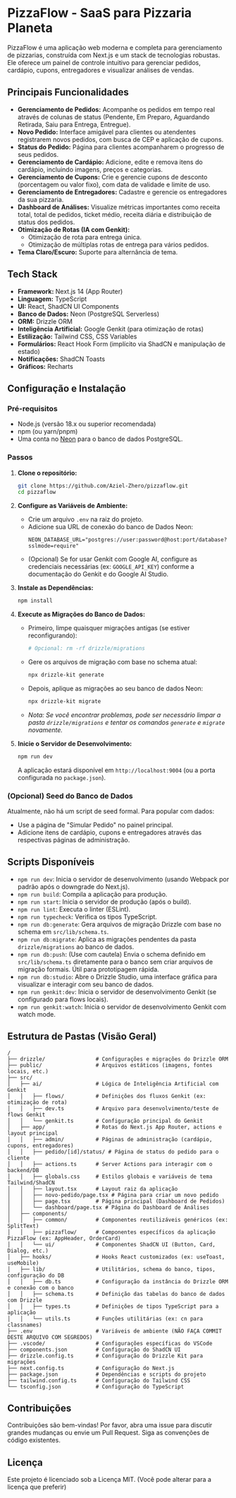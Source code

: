 
# PizzaFlow - SaaS para Pizzaria Planeta

PizzaFlow é uma aplicação web moderna e completa para gerenciamento de pizzarias, construída com Next.js e um stack de tecnologias robustas. Ele oferece um painel de controle intuitivo para gerenciar pedidos, cardápio, cupons, entregadores e visualizar análises de vendas.

## Principais Funcionalidades

*   **Gerenciamento de Pedidos:** Acompanhe os pedidos em tempo real através de colunas de status (Pendente, Em Preparo, Aguardando Retirada, Saiu para Entrega, Entregue).
*   **Novo Pedido:** Interface amigável para clientes ou atendentes registrarem novos pedidos, com busca de CEP e aplicação de cupons.
*   **Status do Pedido:** Página para clientes acompanharem o progresso de seus pedidos.
*   **Gerenciamento de Cardápio:** Adicione, edite e remova itens do cardápio, incluindo imagens, preços e categorias.
*   **Gerenciamento de Cupons:** Crie e gerencie cupons de desconto (porcentagem ou valor fixo), com data de validade e limite de uso.
*   **Gerenciamento de Entregadores:** Cadastre e gerencie os entregadores da sua pizzaria.
*   **Dashboard de Análises:** Visualize métricas importantes como receita total, total de pedidos, ticket médio, receita diária e distribuição de status dos pedidos.
*   **Otimização de Rotas (IA com Genkit):**
    *   Otimização de rota para entrega única.
    *   Otimização de múltiplas rotas de entrega para vários pedidos.
*   **Tema Claro/Escuro:** Suporte para alternância de tema.

## Tech Stack

*   **Framework:** Next.js 14 (App Router)
*   **Linguagem:** TypeScript
*   **UI:** React, ShadCN UI Components
*   **Banco de Dados:** Neon (PostgreSQL Serverless)
*   **ORM:** Drizzle ORM
*   **Inteligência Artificial:** Google Genkit (para otimização de rotas)
*   **Estilização:** Tailwind CSS, CSS Variables
*   **Formulários:** React Hook Form (implícito via ShadCN e manipulação de estado)
*   **Notificações:** ShadCN Toasts
*   **Gráficos:** Recharts

## Configuração e Instalação

### Pré-requisitos

*   Node.js (versão 18.x ou superior recomendada)
*   npm (ou yarn/pnpm)
*   Uma conta no [Neon](https://neon.tech/) para o banco de dados PostgreSQL.

### Passos

1.  **Clone o repositório:**
    ```bash
    git clone https://github.com/Aziel-Zhero/pizzaflow.git
    cd pizzaflow
    ```

2.  **Configure as Variáveis de Ambiente:**
    *   Crie um arquivo `.env` na raiz do projeto.
    *   Adicione sua URL de conexão do banco de Dados Neon:
        ```env
        NEON_DATABASE_URL="postgres://user:password@host:port/database?sslmode=require"
        ```
    *   (Opcional) Se for usar Genkit com Google AI, configure as credenciais necessárias (ex: `GOOGLE_API_KEY`) conforme a documentação do Genkit e do Google AI Studio.

3.  **Instale as Dependências:**
    ```bash
    npm install
    ```

4.  **Execute as Migrações do Banco de Dados:**
    *   Primeiro, limpe quaisquer migrações antigas (se estiver reconfigurando):
        ```bash
        # Opcional: rm -rf drizzle/migrations 
        ```
    *   Gere os arquivos de migração com base no schema atual:
        ```bash
        npx drizzle-kit generate
        ```
    *   Depois, aplique as migrações ao seu banco de dados Neon:
        ```bash
        npx drizzle-kit migrate
        ```
    *   *Nota: Se você encontrar problemas, pode ser necessário limpar a pasta `drizzle/migrations` e tentar os comandos `generate` e `migrate` novamente.*

5.  **Inicie o Servidor de Desenvolvimento:**
    ```bash
    npm run dev
    ```
    A aplicação estará disponível em `http://localhost:9004` (ou a porta configurada no `package.json`).

### (Opcional) Seed do Banco de Dados

Atualmente, não há um script de seed formal. Para popular com dados:
*   Use a página de "Simular Pedido" no painel principal.
*   Adicione itens de cardápio, cupons e entregadores através das respectivas páginas de administração.

## Scripts Disponíveis

*   `npm run dev`: Inicia o servidor de desenvolvimento (usando Webpack por padrão após o downgrade do Next.js).
*   `npm run build`: Compila a aplicação para produção.
*   `npm run start`: Inicia o servidor de produção (após o build).
*   `npm run lint`: Executa o linter (ESLint).
*   `npm run typecheck`: Verifica os tipos TypeScript.
*   `npm run db:generate`: Gera arquivos de migração Drizzle com base no schema em `src/lib/schema.ts`.
*   `npm run db:migrate`: Aplica as migrações pendentes da pasta `drizzle/migrations` ao banco de dados.
*   `npm run db:push`: (Use com cautela) Envia o schema definido em `src/lib/schema.ts` diretamente para o banco sem criar arquivos de migração formais. Útil para prototipagem rápida.
*   `npm run db:studio`: Abre o Drizzle Studio, uma interface gráfica para visualizar e interagir com seu banco de dados.
*   `npm run genkit:dev`: Inicia o servidor de desenvolvimento Genkit (se configurado para flows locais).
*   `npm run genkit:watch`: Inicia o servidor de desenvolvimento Genkit com watch mode.

## Estrutura de Pastas (Visão Geral)

```
/
├── drizzle/                # Configurações e migrações do Drizzle ORM
├── public/                 # Arquivos estáticos (imagens, fontes locais, etc.)
├── src/
│   ├── ai/                 # Lógica de Inteligência Artificial com Genkit
│   │   ├── flows/          # Definições dos fluxos Genkit (ex: otimização de rota)
│   │   ├── dev.ts          # Arquivo para desenvolvimento/teste de flows Genkit
│   │   └── genkit.ts       # Configuração principal do Genkit
│   ├── app/                # Rotas do Next.js App Router, actions e layout principal
│   │   ├── admin/          # Páginas de administração (cardápio, cupons, entregadores)
│   │   ├── pedido/[id]/status/ # Página de status do pedido para o cliente
│   │   ├── actions.ts      # Server Actions para interagir com o backend/DB
│   │   ├── globals.css     # Estilos globais e variáveis de tema Tailwind/ShadCN
│   │   ├── layout.tsx      # Layout raiz da aplicação
│   │   ├── novo-pedido/page.tsx # Página para criar um novo pedido
│   │   ├── page.tsx        # Página principal (Dashboard de Pedidos)
│   │   └── dashboard/page.tsx # Página do Dashboard de Análises
│   ├── components/
│   │   ├── common/         # Componentes reutilizáveis genéricos (ex: SplitText)
│   │   ├── pizzaflow/      # Componentes específicos da aplicação PizzaFlow (ex: AppHeader, OrderCard)
│   │   └── ui/             # Componentes ShadCN UI (Button, Card, Dialog, etc.)
│   ├── hooks/              # Hooks React customizados (ex: useToast, useMobile)
│   ├── lib/                # Utilitários, schema do banco, tipos, configuração do DB
│   │   ├── db.ts           # Configuração da instância do Drizzle ORM e conexão com o banco
│   │   ├── schema.ts       # Definição das tabelas do banco de dados com Drizzle
│   │   ├── types.ts        # Definições de tipos TypeScript para a aplicação
│   │   └── utils.ts        # Funções utilitárias (ex: cn para classnames)
├── .env                    # Variáveis de ambiente (NÃO FAÇA COMMIT DESTE ARQUIVO COM SEGREDOS)
├── .vscode/                # Configurações específicas do VSCode
├── components.json         # Configuração do ShadCN UI
├── drizzle.config.ts       # Configuração do Drizzle Kit para migrações
├── next.config.ts          # Configuração do Next.js
├── package.json            # Dependências e scripts do projeto
├── tailwind.config.ts      # Configuração do Tailwind CSS
└── tsconfig.json           # Configuração do TypeScript
```

## Contribuições

Contribuições são bem-vindas! Por favor, abra uma issue para discutir grandes mudanças ou envie um Pull Request. Siga as convenções de código existentes.

## Licença

Este projeto é licenciado sob a Licença MIT.
(Você pode alterar para a licença que preferir)

